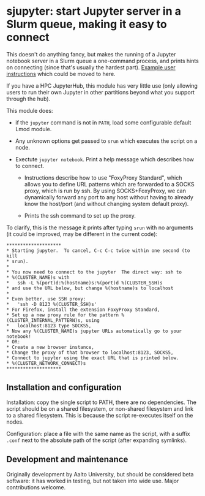 # sjupyter: start Jupyter server in a Slurm queue, making it easy to connect

This doesn't do anything fancy, but makes the running of a Jupyter
notebook server in a Slurm queue a one-command process, and prints
hints on connecting (since that's usually the hardest part).  [Example
user instructions](https://scicomp.aalto.fi/triton/apps/sjupyter.html)
which could be moved to here.

If you have a HPC JupyterHub, this module has very little use (only
allowing users to run their own Jupyter in other partitions beyond
what you support through the hub).

This module does:

- if the `jupyter` command is not in `PATH`, load some configurable
  default Lmod module.

- Any unknown options get passed to `srun` which executes the script
  on a node.

- Exectute `jupyter notebook`.  Print a help message which describes
  how to connect.

  - Instructions describe how to use "FoxyProxy Standard", which
    allows you to define URL patterns which are forwarded to a SOCKS
    proxy, which is run by ssh.  By using SOCKS+FoxyProxy, we can
    dynamically forward any port to any host without having to already
    know the host/port (and without changing system default proxy).

  - Prints the ssh command to set up the proxy.

To clarify, this is the message it prints after typing `srun` with no
arguments (it could be improved, may be different in the current
code):

```
********************
* Starting jupyter.  To cancel, C-c C-c twice within one second (to kill
* srun).
*
* You now need to connect to the jupyter  The direct way: ssh to
* %(CLUSTER_NAME)s with
*   ssh -L %(port)d:%(hostname)s:%(port)d %(CLUSTER_SSH)s
* and use the URL below, but change %(hostname)s to localhost
*
* Even better, use SSH proxy:
*   'ssh -D 8123 %(CLUSTER_SSH)s'
* For Firefox, install the extension FoxyProxy Standard,
* Set up a new proxy rule for the pattern %(CLUSTER_INTERNAL_PATTERN)s, using
*   localhost:8123 type SOCKS5,
* Now any %(CLUSTER_NAME)s jupyter URLs automatically go to your notebook!
* OR:
* Create a new browser instance,
* Change the proxy of that browser to localhost:8123, SOCKS5,
* Connect to jupyter using the exact URL that is printed below.
* %(CLUSTER_NETWORK_CONNECT)s
********************
```



## Installation and configuration

Installation: copy the single script to PATH, there are no
dependencies.  The script should be on a shared filesystem, or
non-shared filesystem and link to a shared filesystem.  This is
because the script re-executes itself on the nodes.

Configuration: place a file with the same name as the script, with a
suffix `.conf` next to the absolute path of the script (after
expanding symlinks).



## Development and maintenance

Originally development by Aalto University, but should be considered
beta software: it has worked in testing, but not taken into wide use.
Major contributions welcome.
